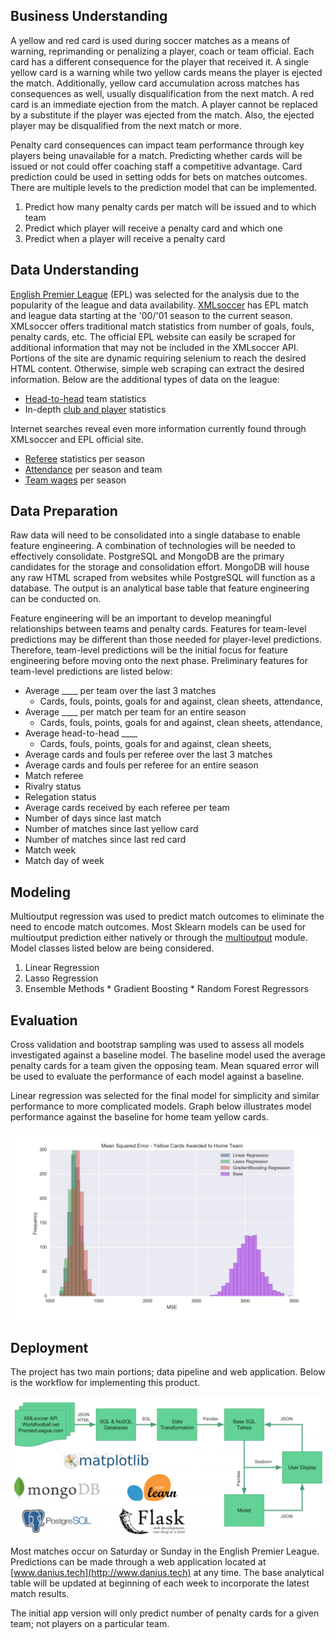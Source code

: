 ## Business Understanding

  A yellow and red card is used during soccer matches as a means of warning, reprimanding or penalizing a player, coach or team official. Each card has a different consequence for the player that received it. A single yellow card is a warning while two yellow cards means the player is ejected the match. Additionally, yellow card accumulation across matches has consequences as well, usually disqualification from the next match. A red card is an immediate ejection from the match. A player cannot be replaced by a substitute if the player was ejected from the match. Also, the ejected player may be disqualified from the next match or more.

  Penalty card consequences can impact team performance through key players being unavailable for a match. Predicting whether cards will be issued or not could offer coaching staff a competitive advantage. Card prediction could be used in setting odds for bets on matches outcomes. There are multiple levels to the prediction model that can be implemented.
  1. Predict how many penalty cards per match will be issued and to which team
  2. Predict which player will receive a penalty card and which one
  3. Predict when a player will receive a penalty card

## Data Understanding

[English Premier League](https://www.premierleague.com/) (EPL) was selected for the analysis due to the popularity of the league and data availability. [XMLsoccer](http://xmlsoccer.com/) has EPL match and league data starting at the '00/'01 season to the current season. XMLsoccer offers traditional match statistics from number of goals, fouls, penalty cards, etc. The official EPL website can easily be scraped for additional information that may not be included in the XMLsoccer API. Portions of the site are dynamic requiring selenium to reach the desired HTML content. Otherwise, simple web scraping can extract the desired information. Below are the additional types of data on the league:
* [Head-to-head](https://www.premierleague.com/stats/head-to-head) team statistics
* In-depth [club and player](https://www.premierleague.com/clubs/12/Manchester-United/stats) statistics

Internet searches reveal even more information currently found through XMLsoccer and EPL official site.
* [Referee](http://www.worldfootball.net/referees/eng-premier-league-2000-2001/1/) statistics per season
* [Attendance](http://www.worldfootball.net/attendance/eng-premier-league-2000-2001/1/) per season and team
* [Team wages](https://docs.google.com/spreadsheets/d/1TA-8JcPKP9J4uSIv_yQY9olClw5X5J2yoy7OEjtgqX8/edit#gid=0) per season

## Data Preparation

Raw data will need to be consolidated into a single database to enable feature engineering. A combination of technologies will be needed to effectively consolidate. PostgreSQL and MongoDB are the primary candidates for the storage and consolidation effort. MongoDB will house any raw HTML scraped from websites while PostgreSQL will function as a database. The output is an analytical base table that feature engineering can be conducted on.

Feature engineering will be an important to develop meaningful relationships between teams and penalty cards. Features for team-level predictions may be different than those needed for player-level predictions. Therefore, team-level predictions will be the initial focus for feature engineering before moving onto the next phase. Preliminary features for team-level predictions are listed below:

  * Average ____ per team over the last 3 matches
    * Cards, fouls, points, goals for and against, clean sheets, attendance,  
  * Average ____ per match per team for an entire season
    * Cards, fouls, points, goals for and against, clean sheets, attendance,
  * Average head-to-head ____
    * Cards, fouls, points, goals for and against, clean sheets,
  * Average cards and fouls per referee over the last 3 matches
  * Average cards and fouls per referee for an entire season
  * Match referee
  * Rivalry status
  * Relegation status
  * Average cards received by each referee per team
  * Number of days since last match
  * Number of matches since last yellow card
  * Number of matches since last red card
  * Match week
  * Match day of week

## Modeling

Multioutput regression was used to predict match outcomes to eliminate the need to encode match outcomes. Most Sklearn models can be used for multioutput prediction either natively or through the [multioutput](http://scikit-learn.org/stable/modules/classes.html#module-sklearn.multioutput) module. Model classes listed below are being considered.

  1. Linear Regression
  2. Lasso Regression
  3. Ensemble Methods
    * Gradient Boosting
    * Random Forest Regressors

## Evaluation

Cross validation and bootstrap sampling was used to assess all models investigated against a baseline model. The baseline model used the average penalty cards for a team given the opposing team. Mean squared error will be used to evaluate the performance of each model against a baseline.

Linear regression was selected for the final model for simplicity and similar performance to more complicated models. Graph below illustrates model performance against the baseline for home team yellow cards.

![Model Comparison](https://github.com/silkaitis/penalty_card_pred/blob/master/img/Model%20Comparison.png?raw=true)

## Deployment

The project has two main portions; data pipeline and web application. Below is the workflow for implementing this product.

![img](https://github.com/silkaitis/penalty_card_pred/blob/master/img/project_workflow.png?raw=true)

Most matches occur on Saturday or Sunday in the English Premier League. Predictions can be made through a web application located at [www.danius.tech](http://www.danius.tech) at any time. The base analytical table will be updated at beginning of each week to incorporate the latest match results.

The initial app version will only predict number of penalty cards for a given team; not players on a particular team.
